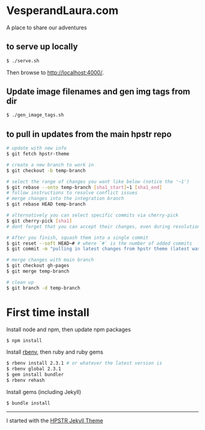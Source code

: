 # VesperandLaura.com
A place to share our adventures

## to serve up locally
```sh
$ ./serve.sh
```
Then browse to [http://localhost:4000/](http://localhost:4000/).

## Update image filenames and gen img tags from dir
```sh
$ ./gen_image_tags.sh
```

## to pull in updates from the main hpstr repo
```sh
# update with new info
$ git fetch hpstr-theme

# create a new branch to work in
$ git checkout -b temp-branch

# select the range of changes you want like below (notice the '~1')
$ git rebase --onto temp-branch [sha1_start]~1 [sha1_end]
# follow instructions to resolve conflict issues
# merge changes into the integration branch
$ git rebase HEAD temp-branch

# alternatively you can select specific commits via cherry-pick
$ git cherry-pick [sha1]
# dont forget that you can accept their changes, even during resolution by using 'git checkout --theirs [filename]'

# After you finish, squash them into a single commit
$ git reset --soft HEAD~# # where `#` is the number of added commits
$ git commit -m "pulling in latest changes from hpstr theme (latest was [sha1])"

# merge changes with main branch
$ git checkout gh-pages
$ git merge temp-branch

# clean up
$ git branch -d temp-branch
```

# First time install

Install node and npm, then update npm packages
```sh
$ npm install
```

Install [rbenv](https://github.com/rbenv/rbenv), then ruby and ruby gems
```sh
$ rbenv install 2.3.1 # or whatever the latest version is
$ rbenv global 2.3.1
$ gem install bundler
$ rbenv rehash
```

Install gems (including Jekyll)
```sh
$ bundle install
```

---
I started with the [HPSTR Jekyll Theme](https://mademistakes.com/work/hpstr-jekyll-theme/)
